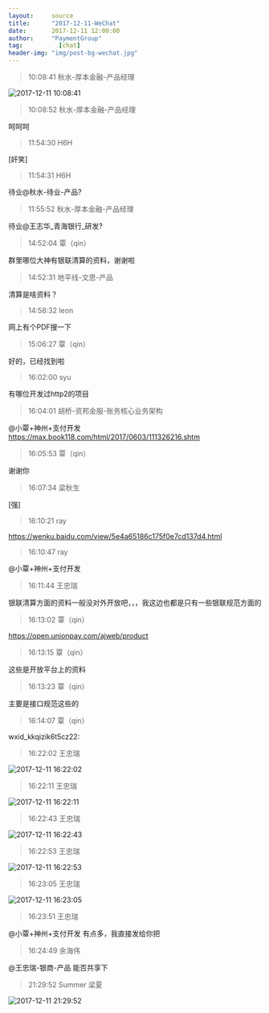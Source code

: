 ```yaml
---
layout:     source 
title:      "2017-12-11-WeChat"
date:       2017-12-11 12:00:00
author:     "PaymentGroup"
tag:		  [chat]
header-img: "img/post-bg-wechat.jpg"
---
```

> 10:08:41  秋水-厚本金融-产品经理  
   
![2017-12-11 10:08:41](http://static.cocolian.cn/img/201712/20171211_100841.png) 
   
> 10:08:52  秋水-厚本金融-产品经理  
   
呵呵呵  
   
> 11:54:30  H6H  
   
[奸笑]  
   
> 11:54:31  H6H  
   
待业@秋水-待业-产品?  
   
> 11:55:52  秋水-厚本金融-产品经理  
   
待业@王志华_青海银行_研发?  
   
> 14:52:04  覃（qin）  
   
群里哪位大神有银联清算的资料，谢谢啦  
   
> 14:52:31  地平线-文思-产品  
   
清算是啥资料？  
   
> 14:58:32  leon  
   
网上有个PDF搜一下  
   
> 15:06:27  覃（qin）  
   
好的，已经找到啦  
   
> 16:02:00  syu  
   
有哪位开发过http2的项目  
   
> 16:04:01  胡桥-资邦金服-账务核心业务架构  
   
@小覃+神州+支付开发   https://max.book118.com/html/2017/0603/111326216.shtm  
   
> 16:05:53  覃（qin）  
   
谢谢你  
   
> 16:07:34  梁秋生  
   
[强]  
   
> 16:10:21  ray  
   
https://wenku.baidu.com/view/5e4a65186c175f0e7cd137d4.html  
   
> 16:10:47  ray  
   
@小覃+神州+支付开发  
   
> 16:11:44  王忠瑞  
   
银联清算方面的资料一般没对外开放吧，，，我这边也都是只有一些银联规范方面的  
   
> 16:13:02  覃（qin）  
   
https://open.unionpay.com/ajweb/product  
   
> 16:13:15  覃（qin）  
   
这些是开放平台上的资料  
   
> 16:13:23  覃（qin）  
   
主要是接口规范这些的  
   
> 16:14:07  覃（qin）  
   
wxid_kkqizik6t5cz22:  
   
> 16:22:02  王忠瑞  
   
![2017-12-11 16:22:02](http://static.cocolian.cn/img/201712/20171211_162202.png) 
   
> 16:22:11  王忠瑞  
   
![2017-12-11 16:22:11](http://static.cocolian.cn/img/201712/20171211_162211.png) 
   
> 16:22:43  王忠瑞  
   
![2017-12-11 16:22:43](http://static.cocolian.cn/img/201712/20171211_162243.png) 
   
> 16:22:53  王忠瑞  
   
![2017-12-11 16:22:53](http://static.cocolian.cn/img/201712/20171211_162253.png) 
   
> 16:23:05  王忠瑞  
   
![2017-12-11 16:23:05](http://static.cocolian.cn/img/201712/20171211_162305.png) 
   
> 16:23:51  王忠瑞  
   
@小覃+神州+支付开发 有点多，我直接发给你把  
   
> 16:24:49  余海伟  
   
@王忠瑞-银商-产品 能否共享下  
   
> 21:29:52  Summer 梁夏  
   
![2017-12-11 21:29:52](http://static.cocolian.cn/img/201712/20171211_212952.png) 
   
